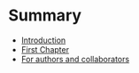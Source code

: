# Summary

* [Introduction](README.md)
* [First Chapter](chapter1.md)
* [For authors and collaborators](for-authors-and-collaborators.md)

